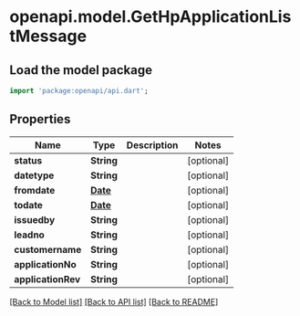 # openapi.model.GetHpApplicationListMessage

## Load the model package
```dart
import 'package:openapi/api.dart';
```

## Properties
Name | Type | Description | Notes
------------ | ------------- | ------------- | -------------
**status** | **String** |  | [optional] 
**datetype** | **String** |  | [optional] 
**fromdate** | [**Date**](Date.md) |  | [optional] 
**todate** | [**Date**](Date.md) |  | [optional] 
**issuedby** | **String** |  | [optional] 
**leadno** | **String** |  | [optional] 
**customername** | **String** |  | [optional] 
**applicationNo** | **String** |  | [optional] 
**applicationRev** | **String** |  | [optional] 

[[Back to Model list]](../README.md#documentation-for-models) [[Back to API list]](../README.md#documentation-for-api-endpoints) [[Back to README]](../README.md)


